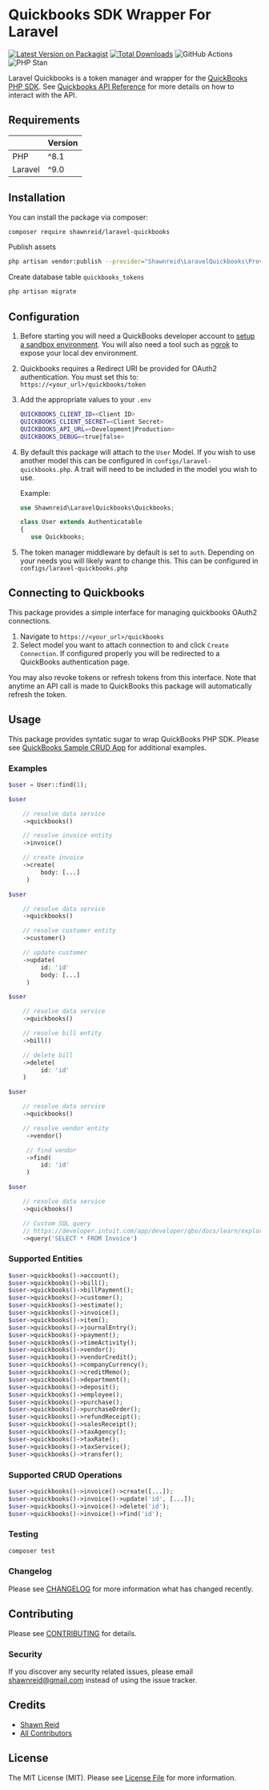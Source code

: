 # Quickbooks SDK Wrapper For Laravel

[![Latest Version on Packagist](https://img.shields.io/packagist/v/shawnreid/laravel-quickbooks.svg?style=flat-square)](https://packagist.org/packages/shawnreid/laravel-quickbooks)
[![Total Downloads](https://img.shields.io/packagist/dt/shawnreid/laravel-quickbooks.svg?style=flat-square)](https://packagist.org/packages/shawnreid/laravel-quickbooks)
![GitHub Actions](https://github.com/shawnreid/laravel-quickbooks/actions/workflows/main.yml/badge.svg)
![PHP Stan](https://img.shields.io/badge/PHPStan-level%208-brightgreen.svg?style=flat)

Laravel Quickbooks is a token manager and wrapper for the [QuickBooks PHP SDK](https://github.com/intuit/QuickBooks-V3-PHP-SDK).
See [Quickbooks API Reference](https://developer.intuit.com/app/developer/qbo/docs/get-started) for more details on how to interact with the API.

## Requirements
|  | Version |
| --- | --- |
| PHP | ^8.1 |
| Laravel | ^9.0 |

## Installation

You can install the package via composer:

```bash
composer require shawnreid/laravel-quickbooks
```

Publish assets
```bash
php artisan vendor:publish --provider="Shawnreid\LaravelQuickbooks\Providers\QuickbooksProvider"
```

Create database table `quickbooks_tokens`
```bash
php artisan migrate
```

## Configuration
1. Before starting you will need a QuickBooks developer account to [setup a sandbox environment](https://developer.intuit.com/app/developer/qbo/docs/develop/sandboxes). You will also need a tool such as [ngrok](https://ngrok.com) to expose your local dev environment.

2. Quickbooks requires a Redirect URI be provided for OAuth2 authentication. You must set this to: ```https://<your_url>/quickbooks/token```

3. Add the appropriate values to your ```.env```

    ```bash
    QUICKBOOKS_CLIENT_ID=<Client ID>
    QUICKBOOKS_CLIENT_SECRET=<Client Secret>
    QUICKBOOKS_API_URL=<Development|Production>
    QUICKBOOKS_DEBUG=<true|false>
    ```
4. By default this package will attach to the ```User``` Model. If you wish to use another model this can be configured in ```configs/laravel-quickbooks.php```.
   A trait will need to be included in the model you wish to use.

   Example:
   ```php
   use Shawnreid\LaravelQuickbooks\Quickbooks;

   class User extends Authenticatable
   {
      use Quickbooks;
   ```
5. The token manager middleware by default is set to ```auth```. Depending on your needs you will likely want to change this.
   This can be configured in ```configs/laravel-quickbooks.php```

## Connecting to Quickbooks

This package provides a simple interface for managing quickbooks OAuth2 connections.

1. Navigate to ```https://<your_url>/quickbooks```
2. Select model you want to attach connection to and click ```Create Connection```. If configured properly you will be redirected to a QuickBooks authentication page.

You may also revoke tokens or refresh tokens from this interface. Note that anytime an API call is made to QuickBooks this package will automatically refresh the token.

## Usage

This package provides syntatic sugar to wrap QuickBooks PHP SDK. Please see [QuickBooks Sample CRUD App](https://github.com/IntuitDeveloper/SampleApp-CRUD-PHP/tree/master/CRUD_Examples) for additional examples.


### Examples
```php
$user = User::find(1);

$user

    // resolve data service
    ->quickbooks()

    // resolve invoice entity
    ->invoice()

    // create invoice
    ->create(
         body: [...]
     )

$user

    // resolve data service
    ->quickbooks()

    // resolve customer entity
    ->customer()

    // update customer
    ->update(
         id: 'id'
         body: [...]
     )

$user

    // resolve data service
    ->quickbooks()

    // resolve bill entity
    ->bill()

    // delete bill
    ->delete(
         id: 'id'
    )

$user

    // resolve data service
    ->quickbooks()

    // resolve vendor entity
     ->vendor()

     // find vendor
     ->find(
         id: 'id'
     )

$user

    // resolve data service
    ->quickbooks()

    // Custom SQL query
    // https://developer.intuit.com/app/developer/qbo/docs/learn/explore-the-quickbooks-online-api/data-queries
    ->query('SELECT * FROM Invoice')
```

### Supported Entities
```php
$user->quickbooks()->account();
$user->quickbooks()->bill();
$user->quickbooks()->billPayment();
$user->quickbooks()->customer();
$user->quickbooks()->estimate();
$user->quickbooks()->invoice();
$user->quickbooks()->item();
$user->quickbooks()->journalEntry();
$user->quickbooks()->payment();
$user->quickbooks()->timeActivity();
$user->quickbooks()->vendor();
$user->quickbooks()->vendorCredit();
$user->quickbooks()->companyCurrency();
$user->quickbooks()->creditMemo();
$user->quickbooks()->department();
$user->quickbooks()->deposit();
$user->quickbooks()->employee();
$user->quickbooks()->purchase();
$user->quickbooks()->purchaseOrder();
$user->quickbooks()->refundReceipt();
$user->quickbooks()->salesReceipt();
$user->quickbooks()->taxAgency();
$user->quickbooks()->taxRate();
$user->quickbooks()->taxService();
$user->quickbooks()->transfer();
```

### Supported CRUD Operations
```php
$user->quickbooks()->invoice()->create([...]);
$user->quickbooks()->invoice()->update('id', [...]);
$user->quickbooks()->invoice()->delete('id');
$user->quickbooks()->invoice()->find('id');
```

### Testing

```bash
composer test
```

### Changelog

Please see [CHANGELOG](CHANGELOG.md) for more information what has changed recently.

## Contributing

Please see [CONTRIBUTING](CONTRIBUTING.md) for details.

### Security

If you discover any security related issues, please email shawnreid@gmail.com instead of using the issue tracker.

## Credits

-   [Shawn Reid](https://github.com/shawnreid)
-   [All Contributors](../../contributors)

## License

The MIT License (MIT). Please see [License File](LICENSE.md) for more information.
